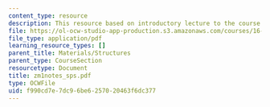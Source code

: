 ```yaml
---
content_type: resource
description: This resource based on introductory lecture to the course.
file: https://ol-ocw-studio-app-production.s3.amazonaws.com/courses/16-01-unified-engineering-i-ii-iii-iv-fall-2005-spring-2006/f990cd7e7dc96be6257020463f6dc377_zm1notes_sps.pdf
file_type: application/pdf
learning_resource_types: []
parent_title: Materials/Structures
parent_type: CourseSection
resourcetype: Document
title: zm1notes_sps.pdf
type: OCWFile
uid: f990cd7e-7dc9-6be6-2570-20463f6dc377
---
```


